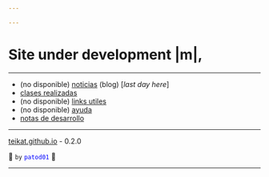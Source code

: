 ```yaml
---

---
```


<link rel="icon" href="etc/icon.png">

# Site under development |m|,

---

- (no disponible) [noticias][] (blog) [*last day here*] 
- [clases realizadas][clases]
- (no disponible) [links utiles][links]
- (no disponible) [ayuda][]
- [notas de desarrollo][dev]

---

[teikat.github.io][teikat] - 0.2.0

:ghost: `by` <span style="color: blue;">`patod01`</span> :ghost:

[noticias]: notice.md
[clases]: clases.md
[links]: links.md
[ayuda]: help.md
[dev]: dev.md
[teikat]: https://teikat.github.io

---
